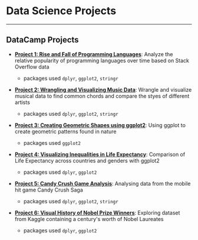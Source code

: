 
# Data Science Projects

***

## DataCamp Projects


* [**Project 1: Rise and Fall of Programming Languages**](https://github.com/vkoul/Projects-Data-Science/blob/master/DataCamp/Rise%20and%20Fall%20of%20Programming%20Languages.ipynb): Analyze the relative popularity of programming languages over time based on Stack Overflow data
  * packages used `dplyr`, `ggplot2`, `stringr`



* [**Project 2: Wrangling and Visualizing Music Data**](https://github.com/vkoul/Projects-Data-Science/blob/master/DataCamp/Wrangling%20and%20Visualizing%20Music%20Data.ipynb): Wrangle and visualize musical data to find common chords and compare the styes of different artists
  * packages used `dplyr`, `ggplot2`, `stringr`


* [**Project 3: Creating Geometric Shapes using ggplot2**](https://github.com/vkoul/Projects-Data-Science/blob/master/DataCamp/Creating%20Geometric%20Shapes%20using%20ggplot2.ipynb): Using ggplot to create geometric patterns found in nature
  * packages used `ggplot2`


* [**Project 4: Visualizing Inequalities in Life Expectancy**](https://github.com/vkoul/Projects-Data-Science/blob/master/DataCamp/Visualizing%20Inequalities%20in%20Life%20Expectancy.ipynb): Comparison of Life Expectancy across countries and genders with ggplot2
  * packages used `dplyr`, `ggplot2`


* [**Project 5: Candy Crush Game Analysis**](https://github.com/vkoul/Projects-Data-Science/blob/master/DataCamp/Difficulty%20Level%20In%20Candy%20Crush%20Saga.ipynb): Analysing data from the mobile hit game Candy Crush Saga
  * packages used `dplyr`, `ggplot2`, `stringr`



* [**Project 6: Visual History of Nobel Prize Winners**](https://github.com/vkoul/Projects-Data-Science/blob/master/DataCamp/Visual%20History%20of%20Nobel%20Prize%20Winners.ipynb): Exploring dataset from Kaggle containing a century's worth of Nobel Laureates
  * packages used `dplyr`, `ggplot2`







